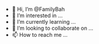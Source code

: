 - 👋 Hi, I’m @FamilyBah
- 👀 I’m interested in ...
- 🌱 I’m currently learning ...
- 💞️ I’m looking to collaborate on ...
- 📫 How to reach me ...

<!---
FamilyBah/FamilyBah is a ✨ special ✨ repository because its `README.md` (this file) appears on your GitHub profile.
You can click the Preview link to take a look at your changes.
--->
